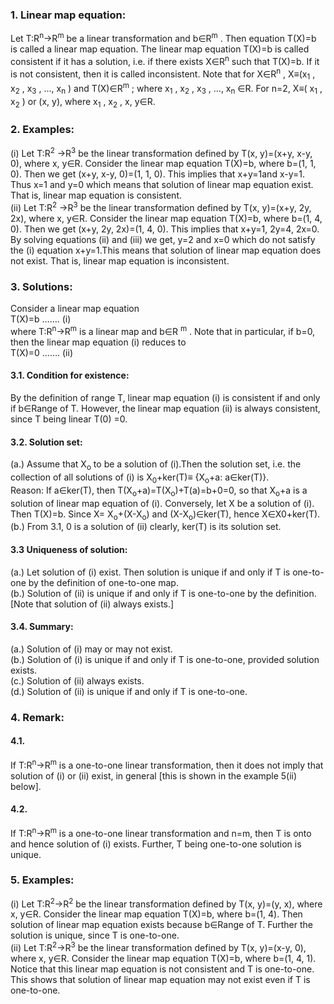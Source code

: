 ### 1. Linear map equation:
Let T:R<sup>n</sup>→R<sup>m</sup> be a linear transformation and b&isin;R<sup>m</sup> . Then equation T(X)=b is called a linear map equation.
The linear map equation T(X)=b is called consistent if it
has a solution, i.e. if there exists X&isin;R<sup>n</sup> such that
T(X)=b. If it is not consistent, then it is called
inconsistent. Note that for X&isin;R<sup>n</sup> , X≡(x<sub>1</sub> , x<sub>2</sub> , x<sub>3</sub> , …, x<sub>n</sub> )
and T(X)&isin;R<sup>m</sup> ; where x<sub>1</sub> , x<sub>2</sub> , x<sub>3</sub> , …, x<sub>n</sub> &isin;R. For n=2,
X≡( x<sub>1</sub> , x<sub>2</sub> ) or (x, y), where x<sub>1</sub> , x<sub>2</sub> , x, y&isin;R.

### 2. Examples:
(i) Let T:R<sup>2</sup> →R<sup>3</sup> be the linear transformation defined by
T(x, y)=(x+y, x-y, 0), where x, y&isin;R. Consider the
linear map equation T(X)=b, where b=(1, 1, 0). Then
we get (x+y, x-y, 0)=(1, 1, 0). This implies that
x+y=1and x-y=1. Thus x=1 and y=0 which means that
solution of linear map equation exist. That is, linear
map equation is consistent.<br>
(ii) Let T:R<sup>2</sup> →R<sup>3</sup> be the linear transformation defined
by T(x, y)=(x+y, 2y, 2x), where x, y&isin;R. Consider the
linear map equation T(X)=b, where b=(1, 4, 0). Then
we get (x+y, 2y, 2x)=(1, 4, 0). This implies that x+y=1,
2y=4, 2x=0. By solving equations (ii) and (iii) we get,
y=2 and x=0 which do not satisfy the (i) equation
x+y=1.This means that solution of linear map equation
does not exist. That is, linear map equation is
inconsistent.

### 3. Solutions:
Consider a linear map equation<br>
T(X)=b ……. (i)<br>
where T:R<sup>n</sup>→R<sup>m</sup> is a linear map and b&isin;R <sup>m</sup> . Note that in
particular, if b=0, then the linear map equation (i)
reduces to<br>
T(X)=0 ……. (ii)

#### 3.1. Condition for existence: 
By the definition of range T, linear map equation (i) is consistent if and only if b&isin;Range of T.  However, the linear map equation (ii) is always consistent, since T being linear T(0) =0. 
#### 3.2. Solution set: 
(a.) Assume that X<sub>o</sub> to be a solution of (i).Then the solution set, i.e. the collection of all solutions of (i) is X<sub>0</sub>+ker(T)≡ {X<sub>o</sub>+a: a&isin;ker(T)}.<br>
Reason: If a&isin;ker(T), then T(X<sub>o</sub>+a)=T(X<sub>o</sub>)+T(a)=b+0=0, so that X<sub>o</sub>+a is a solution of linear map equation of (i). 
Conversely, let X be a solution of (i). Then T(X)=b. Since X= X<sub>o</sub>+(X-X<sub>o</sub>) and (X-X<sub>o</sub>)&isin;ker(T),  hence X&isin;X0+ker(T).<br>
(b.) From 3.1, 0 is a solution of (ii) clearly, ker(T) is its solution set.

#### 3.3 Uniqueness of solution:
(a.) Let solution of (i) exist. Then solution is unique if and only if T is one-to-one by the definition of one-to-one map.<br>
(b.) Solution of (ii) is unique if and only if T is one-to-one by the definition. [Note that solution of (ii) always exists.]
#### 3.4. Summary:
(a.) Solution of (i) may or may not exist.<br>
(b.) Solution of (i) is unique if and only if T is one-to-one, provided solution exists.<br>
(c.) Solution of (ii) always exists.<br>
(d.) Solution of (ii) is unique if and only if T is one-to-one.
### 4. Remark:
#### 4.1. 
If T:R<sup>n</sup>→R<sup>m</sup> is a one-to-one linear transformation, then it does not imply that solution of (i) or (ii) exist, in general [this is shown in the example 5(ii) below]. 
#### 4.2. 
If T:R<sup>n</sup>→R<sup>m</sup>  is a one-to-one linear transformation and n=m, then T is onto and hence solution of (i) exists. Further, T being one-to-one solution is unique.
### 5. Examples:
(i) Let T:R<sup>2</sup>→R<sup>2</sup> be the linear transformation defined by T(x, y)=(y, x), where x, y&isin;R. Consider the linear map equation T(X)=b, where b=(1, 4). Then solution of linear map equation exists because b&isin;Range of T. Further the solution is unique, since T is one-to-one.<br>
(ii) Let T:R<sup>2</sup>→R<sup>3</sup> be the linear transformation defined by T(x, y)=(x-y, 0), where x, y&isin;R. Consider the linear map equation T(X)=b, where b=(1, 4, 1). Notice that this linear map equation is not consistent and T is one-to-one. This shows that solution of linear map equation may not exist even if T is one-to-one.
